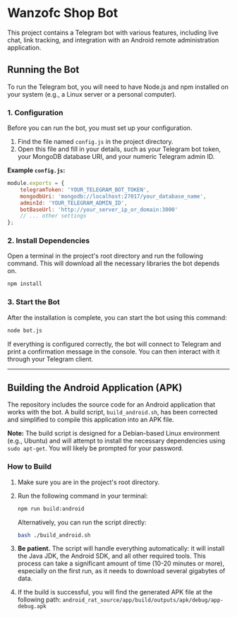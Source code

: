 # Wanzofc Shop Bot

This project contains a Telegram bot with various features, including live chat, link tracking, and integration with an Android remote administration application.

## Running the Bot

To run the Telegram bot, you will need to have Node.js and npm installed on your system (e.g., a Linux server or a personal computer).

### 1. Configuration

Before you can run the bot, you must set up your configuration.

1.  Find the file named `config.js` in the project directory.
2.  Open this file and fill in your details, such as your Telegram bot token, your MongoDB database URI, and your numeric Telegram admin ID.

**Example `config.js`:**
```javascript
module.exports = {
    telegramToken: 'YOUR_TELEGRAM_BOT_TOKEN',
    mongodbUri: 'mongodb://localhost:27017/your_database_name',
    adminId: 'YOUR_TELEGRAM_ADMIN_ID',
    botBaseUrl: 'http://your_server_ip_or_domain:3000'
    // ... other settings
};
```

### 2. Install Dependencies

Open a terminal in the project's root directory and run the following command. This will download all the necessary libraries the bot depends on.

```bash
npm install
```

### 3. Start the Bot

After the installation is complete, you can start the bot using this command:

```bash
node bot.js
```

If everything is configured correctly, the bot will connect to Telegram and print a confirmation message in the console. You can then interact with it through your Telegram client.

---

## Building the Android Application (APK)

The repository includes the source code for an Android application that works with the bot. A build script, `build_android.sh`, has been corrected and simplified to compile this application into an APK file.

**Note:** The build script is designed for a Debian-based Linux environment (e.g., Ubuntu) and will attempt to install the necessary dependencies using `sudo apt-get`. You will likely be prompted for your password.

### How to Build

1.  Make sure you are in the project's root directory.
2.  Run the following command in your terminal:

    ```bash
    npm run build:android
    ```
    Alternatively, you can run the script directly:
    ```bash
    bash ./build_android.sh
    ```

3.  **Be patient.** The script will handle everything automatically: it will install the Java JDK, the Android SDK, and all other required tools. This process can take a significant amount of time (10-20 minutes or more), especially on the first run, as it needs to download several gigabytes of data.

4.  If the build is successful, you will find the generated APK file at the following path:
    `android_rat_source/app/build/outputs/apk/debug/app-debug.apk`
